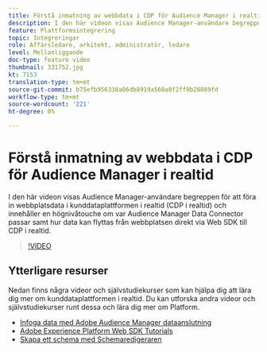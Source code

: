 ```yaml
---
title: Förstå inmatning av webbdata i CDP för Audience Manager i realtid
description: I den här videon visas Audience Manager-användare begreppen för att föra in webbplatsdata i kunddataplattformen i realtid (CDP i realtid) och innehåller en högnivåtouche om var Audience Manager Data Connector passar samt hur data kan flyttas från webbplatsen direkt via Web SDK till CDP i realtid.
feature: Plattformsintegrering
topic: Integreringar
role: Affärsledare, arkitekt, administratör, ledare
level: Mellanliggande
doc-type: feature video
thumbnail: 331752.jpg
kt: 7153
translation-type: tm+mt
source-git-commit: b75efb956338a06db8919a568a0f2ff0b28889fd
workflow-type: tm+mt
source-wordcount: '221'
ht-degree: 0%

---
```



# Förstå inmatning av webbdata i CDP för Audience Manager i realtid

I den här videon visas Audience Manager-användare begreppen för att föra in webbplatsdata i kunddataplattformen i realtid (CDP i realtid) och innehåller en högnivåtouche om var Audience Manager Data Connector passar samt hur data kan flyttas från webbplatsen direkt via Web SDK till CDP i realtid.

>[!VIDEO](https://video.tv.adobe.com/v/331752/?quality=12&learn=on)

## Ytterligare resurser

Nedan finns några videor och självstudiekurser som kan hjälpa dig att lära dig mer om kunddataplattformen i realtid. Du kan utforska andra videor och självstudiekurser runt dessa och lära dig mer om Platform.

* [Infoga data med Adobe Audience Manager dataanslutning](https://experienceleague.adobe.com/docs/platform-learn/tutorials/sources/ingest-data-from-aam.html?lang=en#sources)
* [Adobe Experience Platform Web SDK Tutorials](https://experienceleague.adobe.com/docs/web-sdk-learn/tutorials/overview.html?lang=en)
* [Skapa ett schema med Schemaredigeraren](https://experienceleague.adobe.com/docs/experience-platform/xdm/tutorials/create-schema-ui.html?lang=en#getting-started)
